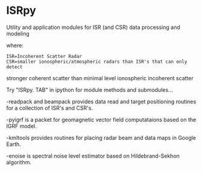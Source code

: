 # ISRpy

Utility and application modules for ISR (and CSR) data processing and modeling

where:

    ISR=Incoherent Scatter Radar
    CSR=smaller ionospheric/atmospheric radars than ISR's that can only detect
stronger coherent scatter than minimal level ionospheric incoherent scatter


Try "ISRpy. TAB" in ipython for module methods and submodules...

-readpack and beampack provides data read and target positioning
routines for a collection of ISR's and CSR's.

-pyigrf is a packet for geomagnetic vector field computataions based on the
IGRF model.

-kmltools provides routines for placing radar beam and data maps in Google Earth.

-enoise is spectral noise level estimator based on Hildebrand-Sekhon algorithm.
